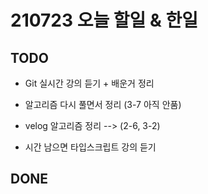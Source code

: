 # 210723 오늘 할일 & 한일

## TODO

- Git 실시간 강의 듣기 + 배운거 정리

- 알고리즘 다시 풀면서 정리 (3-7 아직 안품)

- velog 알고리즘 정리 --> (2-6, 3-2)

- 시간 남으면 타입스크립트 강의 듣기

## DONE




